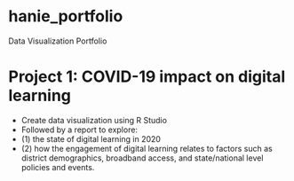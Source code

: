# hanie_portfolio
Data Visualization Portfolio

# Project 1: COVID-19 impact on digital learning
* Create data visualization using R Studio
* Followed by a report to explore:
* (1) the state of digital learning in 2020
* (2) how the engagement of digital learning relates to factors such as district demographics, broadband access, and state/national level policies and events.
